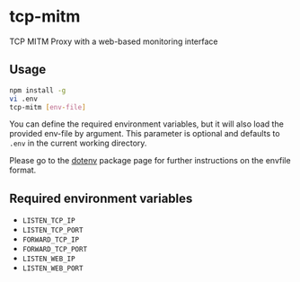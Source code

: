 # tcp-mitm

TCP MITM Proxy with a web-based monitoring interface

## Usage

```bash
npm install -g
vi .env
tcp-mitm [env-file]
```

You can define the required environment variables, but it will also load the provided env-file by argument. This parameter is optional and defaults to `.env` in the current working directory.

Please go to the [dotenv](https://www.npmjs.com/package/dotenv) package page for further instructions on the envfile format.

## Required environment variables

- `LISTEN_TCP_IP`
- `LISTEN_TCP_PORT`
- `FORWARD_TCP_IP`
- `FORWARD_TCP_PORT`
- `LISTEN_WEB_IP`
- `LISTEN_WEB_PORT`


